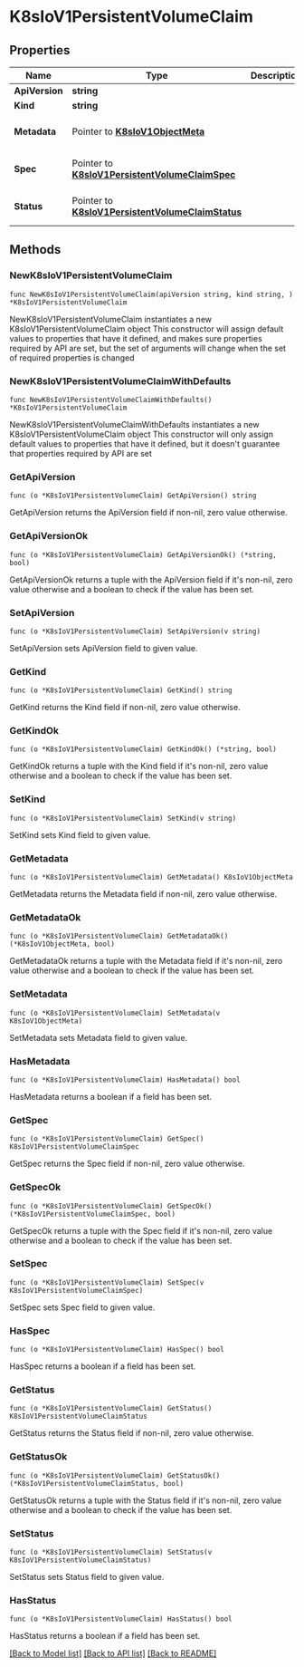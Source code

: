 # K8sIoV1PersistentVolumeClaim

## Properties

Name | Type | Description | Notes
------------ | ------------- | ------------- | -------------
**ApiVersion** | **string** |  | 
**Kind** | **string** |  | 
**Metadata** | Pointer to [**K8sIoV1ObjectMeta**](K8sIoV1ObjectMeta.md) |  | [optional] [default to {}]
**Spec** | Pointer to [**K8sIoV1PersistentVolumeClaimSpec**](K8sIoV1PersistentVolumeClaimSpec.md) |  | [optional] [default to {}]
**Status** | Pointer to [**K8sIoV1PersistentVolumeClaimStatus**](K8sIoV1PersistentVolumeClaimStatus.md) |  | [optional] [default to {}]

## Methods

### NewK8sIoV1PersistentVolumeClaim

`func NewK8sIoV1PersistentVolumeClaim(apiVersion string, kind string, ) *K8sIoV1PersistentVolumeClaim`

NewK8sIoV1PersistentVolumeClaim instantiates a new K8sIoV1PersistentVolumeClaim object
This constructor will assign default values to properties that have it defined,
and makes sure properties required by API are set, but the set of arguments
will change when the set of required properties is changed

### NewK8sIoV1PersistentVolumeClaimWithDefaults

`func NewK8sIoV1PersistentVolumeClaimWithDefaults() *K8sIoV1PersistentVolumeClaim`

NewK8sIoV1PersistentVolumeClaimWithDefaults instantiates a new K8sIoV1PersistentVolumeClaim object
This constructor will only assign default values to properties that have it defined,
but it doesn't guarantee that properties required by API are set

### GetApiVersion

`func (o *K8sIoV1PersistentVolumeClaim) GetApiVersion() string`

GetApiVersion returns the ApiVersion field if non-nil, zero value otherwise.

### GetApiVersionOk

`func (o *K8sIoV1PersistentVolumeClaim) GetApiVersionOk() (*string, bool)`

GetApiVersionOk returns a tuple with the ApiVersion field if it's non-nil, zero value otherwise
and a boolean to check if the value has been set.

### SetApiVersion

`func (o *K8sIoV1PersistentVolumeClaim) SetApiVersion(v string)`

SetApiVersion sets ApiVersion field to given value.


### GetKind

`func (o *K8sIoV1PersistentVolumeClaim) GetKind() string`

GetKind returns the Kind field if non-nil, zero value otherwise.

### GetKindOk

`func (o *K8sIoV1PersistentVolumeClaim) GetKindOk() (*string, bool)`

GetKindOk returns a tuple with the Kind field if it's non-nil, zero value otherwise
and a boolean to check if the value has been set.

### SetKind

`func (o *K8sIoV1PersistentVolumeClaim) SetKind(v string)`

SetKind sets Kind field to given value.


### GetMetadata

`func (o *K8sIoV1PersistentVolumeClaim) GetMetadata() K8sIoV1ObjectMeta`

GetMetadata returns the Metadata field if non-nil, zero value otherwise.

### GetMetadataOk

`func (o *K8sIoV1PersistentVolumeClaim) GetMetadataOk() (*K8sIoV1ObjectMeta, bool)`

GetMetadataOk returns a tuple with the Metadata field if it's non-nil, zero value otherwise
and a boolean to check if the value has been set.

### SetMetadata

`func (o *K8sIoV1PersistentVolumeClaim) SetMetadata(v K8sIoV1ObjectMeta)`

SetMetadata sets Metadata field to given value.

### HasMetadata

`func (o *K8sIoV1PersistentVolumeClaim) HasMetadata() bool`

HasMetadata returns a boolean if a field has been set.

### GetSpec

`func (o *K8sIoV1PersistentVolumeClaim) GetSpec() K8sIoV1PersistentVolumeClaimSpec`

GetSpec returns the Spec field if non-nil, zero value otherwise.

### GetSpecOk

`func (o *K8sIoV1PersistentVolumeClaim) GetSpecOk() (*K8sIoV1PersistentVolumeClaimSpec, bool)`

GetSpecOk returns a tuple with the Spec field if it's non-nil, zero value otherwise
and a boolean to check if the value has been set.

### SetSpec

`func (o *K8sIoV1PersistentVolumeClaim) SetSpec(v K8sIoV1PersistentVolumeClaimSpec)`

SetSpec sets Spec field to given value.

### HasSpec

`func (o *K8sIoV1PersistentVolumeClaim) HasSpec() bool`

HasSpec returns a boolean if a field has been set.

### GetStatus

`func (o *K8sIoV1PersistentVolumeClaim) GetStatus() K8sIoV1PersistentVolumeClaimStatus`

GetStatus returns the Status field if non-nil, zero value otherwise.

### GetStatusOk

`func (o *K8sIoV1PersistentVolumeClaim) GetStatusOk() (*K8sIoV1PersistentVolumeClaimStatus, bool)`

GetStatusOk returns a tuple with the Status field if it's non-nil, zero value otherwise
and a boolean to check if the value has been set.

### SetStatus

`func (o *K8sIoV1PersistentVolumeClaim) SetStatus(v K8sIoV1PersistentVolumeClaimStatus)`

SetStatus sets Status field to given value.

### HasStatus

`func (o *K8sIoV1PersistentVolumeClaim) HasStatus() bool`

HasStatus returns a boolean if a field has been set.


[[Back to Model list]](../README.md#documentation-for-models) [[Back to API list]](../README.md#documentation-for-api-endpoints) [[Back to README]](../README.md)


